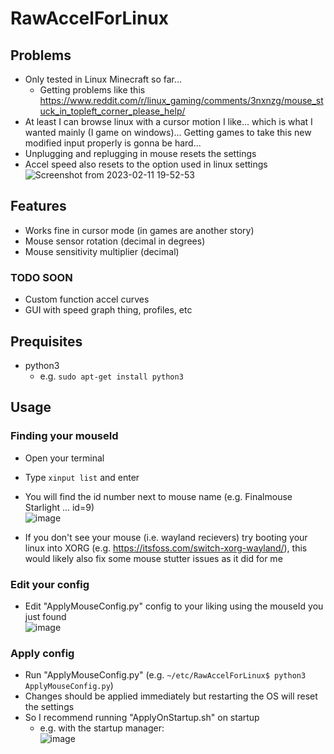 # RawAccelForLinux

## Problems

- Only tested in Linux Minecraft so far...
  - Getting problems like this https://www.reddit.com/r/linux_gaming/comments/3nxnzg/mouse_stuck_in_topleft_corner_please_help/  
- At least I can browse linux with a cursor motion I like... which is what I wanted mainly (I game on windows)... Getting games to take this new modified input properly is gonna be hard...  
- Unplugging and replugging in mouse resets the settings
- Accel speed also resets to the option used in linux settings
  ![Screenshot from 2023-02-11 19-52-53](https://user-images.githubusercontent.com/108423881/218279032-43443366-ae0e-43dd-babc-c92ca9633c32.png)


## Features

- Works fine in cursor mode (in games are another story)
- Mouse sensor rotation (decimal in degrees)  
- Mouse sensitivity multiplier (decimal)  

### TODO SOON

- Custom function accel curves  
- GUI with speed graph thing, profiles, etc

## Prequisites

- python3
  - e.g. ```sudo apt-get install python3```
## Usage

### Finding your mouseId

- Open your terminal  
- Type ```xinput list``` and enter  
- You will find the id number next to mouse name (e.g. Finalmouse Starlight ... id=9)  
![image](https://user-images.githubusercontent.com/108423881/218272916-08bff256-bafb-4b68-aac0-b90dbe394bc9.png)  

- If you don't see your mouse (i.e. wayland recievers) try booting your linux into XORG (e.g. https://itsfoss.com/switch-xorg-wayland/), this would likely also fix some mouse stutter issues as it did for me  

### Edit your config

- Edit "ApplyMouseConfig.py" config to your liking using the mouseId you just found  
  ![image](https://user-images.githubusercontent.com/108423881/218272945-7e72fa74-10cd-43bd-b0e9-e7c915cdcca0.png)  

### Apply config

- Run "ApplyMouseConfig.py" (e.g. ```~/etc/RawAccelForLinux$ python3 ApplyMouseConfig.py```)  
- Changes should be applied immediately but restarting the OS will reset the settings  
- So I recommend running "ApplyOnStartup.sh" on startup  
  - e.g. with the startup manager:  
 ![image](https://user-images.githubusercontent.com/108423881/218856959-abb16a1f-ff45-4c49-b2a4-7397b0bc903d.png)



